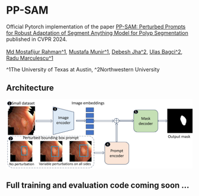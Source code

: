 # PP-SAM

Official Pytorch implementation of the paper [PP-SAM: Perturbed Prompts for Robust Adaptation of Segment Anything Model for Polyp Segmentation](https://arxiv.org/abs/2405.06880) published in CVPR 2024.  
<br>
[Md Mostafijur Rahman^1](https://github.com/mostafij-rahman), [Mustafa Munir^1](https://github.com/mmunir127), [Debesh Jha^2](https://github.com/DebeshJha), [Ulas Bagci^2](https://github.com/NUBagciLab), [Radu Marculescu^1](https://radum.ece.utexas.edu/)
<p>^1The University of Texas at Austin, ^2Northwestern University</p>

## Architecture

<p align="center">
<img src="pp_sam_fs_fine_tuning_pipeline.jpg" width=100% height=40% 
class="center">
</p>

## Full training and evaluation code coming soon ...
